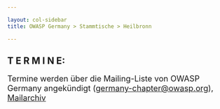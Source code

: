 ```yaml
---

layout: col-sidebar
title: OWASP Germany > Stammtische > Heilbronn

---
```


## **T E R M I N E:**

<span style="font-size:130%;">Termine werden über die Mailing-Liste von OWASP Germany angekündigt
([germany-chapter@owasp.org](mailto:germany-chapter@owasp.org)),
[Mailarchiv](https://groups.google.com/a/owasp.org/forum/#!forum/germany-chapter)</span>




